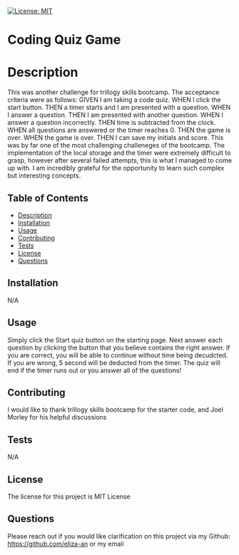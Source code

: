 
[![License: MIT](https://img.shields.io/badge/License-MIT-yellow.svg)](https://opensource.org/licenses/MIT)
  # Coding Quiz Game

  # Description
  This was another challenge for trillogy skills bootcamp. The acceptance criteria were as follows:   GIVEN I am taking a code quiz. WHEN I click the start button. THEN a timer starts and I am presented with a question. WHEN I answer a question. THEN I am presented with another question. WHEN I answer a question incorrectly. THEN time is subtracted from the clock. WHEN all questions are answered or the timer reaches 0. THEN the game is over. WHEN the game is over. THEN I can save my initials and score. This was by far one of the most challenging challeneges of the bootcamp. The implementation of the local storage and the timer were extremely difficult to grasp, however after several failed attempts, this is what I managed to come up with. I am incredibly grateful for the opportunity to learn such complex but interesting concepts.


  ## Table of Contents

  * [Description](#Description)
  * [Installation](#Installation)
  * [Usage](#Usage)
  * [Contributing](#Contributions)
  * [Tests](#Tests)
  * [License](#License)
  * [Questions](#Questions)

  ## Installation

  N/A


  ## Usage

  Simply click the Start quiz button on the starting page. Next answer each question by clicking the button that you believe contains the right answer. If you are correct, you will be able to continue without time being decudcted. If you are wrong, 5 second will be deducted from the timer. The quiz will end if the timer runs out or you answer all of the questions!


  ## Contributing
  I would like to thank trillogy skills bootcamp for the starter code, and Joel Morley for his helpful discussions


  ## Tests

  N/A


  ## License

  The license for this project is MIT License

  ## Questions
  Please reach out if you would like clarification on this project via my Github: https://github.com/eliza-an
  or my email 
  